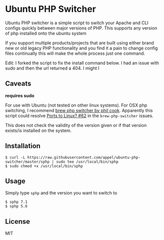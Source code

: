 # Ubuntu PHP Switcher
Ubuntu PHP switcher is a simple script to switch your Apache and CLI configs quickly between major versions of PHP. This supports any version of php installed onto the ubuntu system

If you support multiple products/projects that are built using either brand new or old legacy PHP functionality and you find it a pain to change config files continually this will make the whole process just one command.

Edit: I forked the script to fix the install command below. I had an issue with sudo and then the url returned a 404. I might l

## Caveats
**requires sudo**

For use with Ubuntu (not tested on other linux systems). For OSX php switching, I recommend [brew php switcher by phil cook](https://github.com/philcook/brew-php-switcher). Apparently this script could resolve [Ports to Linux? #62](https://github.com/philcook/brew-php-switcher/issues/62) in the `brew-php-switcher` issues.

This does not check the validity of the version given or if that version exists/is installed on the system.

## Installation

    $ curl -L https://raw.githubusercontent.com/appel/ubuntu-php-switcher/master/sphp | sudo tee /usr/local/bin/sphp
    $ sudo chmod +x /usr/local/bin/sphp
    
## Usage
Simply type `sphp` and the version you want to switch to
    
    $ sphp 7.1
    $ sphp 5.6

## License
MIT
